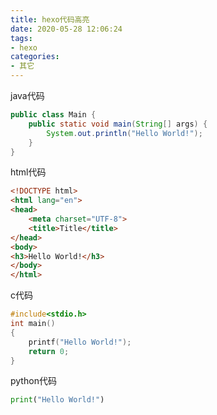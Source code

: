 ```yaml
---
title: hexo代码高亮
date: 2020-05-28 12:06:24
tags:
- hexo
categories:
- 其它
---
```


java代码

```java
public class Main {
    public static void main(String[] args) {
		System.out.println("Hello World!");
	}
}
```

html代码

```html
<!DOCTYPE html>
<html lang="en">
<head>
    <meta charset="UTF-8">
    <title>Title</title>
</head>
<body>
<h3>Hello World!</h3>
</body>
</html>
```

c代码

```c
#include<stdio.h>
int main()
{
    printf("Hello World!");
	return 0;
}
```

python代码

```python
print("Hello World!")
```


